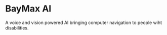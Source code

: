 # BayMax AI

A voice and vision powered AI bringing computer navigation to people wiht disabilities.
